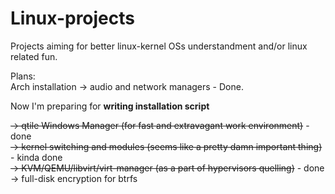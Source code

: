 # Linux-projects
Projects aiming for better linux-kernel OSs understandment and/or linux related fun.  

Plans:  
Arch installation -> audio and network managers - Done.

Now I'm preparing for **writing installation script**

~~-> qtile Windows Manager (for fast and extravagant work environment)~~ - done  
~~-> kernel switching and modules (seems like a pretty damn important thing)~~ - kinda done   
~~-> KVM/QEMU/libvirt/virt-manager (as a part of hypervisors quelling)~~ - done
->  full-disk encryption for btrfs
